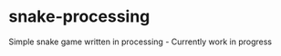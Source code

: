 snake-processing
================

Simple snake game written in processing - Currently work in progress
